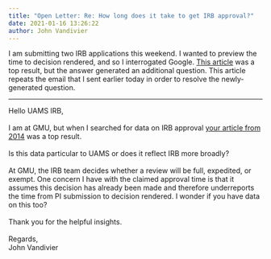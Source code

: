 ```yaml
---
title: "Open Letter: Re: How long does it take to get IRB approval?"
date: 2021-01-16 13:26:22
author: John Vandivier
---
```




<!-- wp:paragraph -->
<p>I am submitting two IRB applications this weekend. I wanted to preview the time to decision rendered, and so I interrogated Google. <a href=\"http://irb.uams.edu/2014/06/11/how-long-does-it-take-to-get-irb-approval-2/\">This article</a> was a top result, but the answer generated an additional question. This article repeats the email that I sent earlier today in order to resolve the newly-generated question.</p>
<!-- /wp:paragraph -->

<!-- wp:separator -->
<hr class=\"wp-block-separator\"/>
<!-- /wp:separator -->

<!-- wp:paragraph -->
<p>Hello UAMS IRB,<br><br>I am at GMU, but when I searched for data on IRB approval <a href=\"http://irb.uams.edu/2014/06/11/how-long-does-it-take-to-get-irb-approval-2/\" target=\"_blank\" rel=\"noreferrer noopener\">your article from 2014</a> was a top result.<br><br>Is this data particular to UAMS or does it reflect IRB more broadly?<br><br>At GMU, the IRB team decides whether a review will be full, expedited, or exempt. One concern I have with the claimed approval time is that it assumes this decision has already been made and therefore underreports the time from PI submission to decision rendered. I wonder if you have data on this too?<br><br>Thank you for the helpful insights.<br><br>Regards,<br>John Vandivier</p>
<!-- /wp:paragraph -->